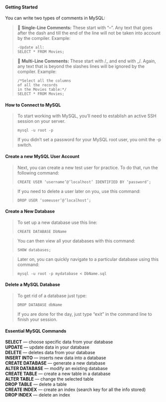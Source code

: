 #### **Getting Started**
You can write two types of comments in MySQL:
> 💬 **Single-Line Comments:**
> These start with “–”. Any text that goes after the dash and till the end
> of the line will not be taken into account by the compiler.
> Example:
> ```
> -Update all:
> SELECT * FROM Movies;
> ```

> 💬 **Multi-Line Comments:**
> These start with /_ and end with _/. Again, any text that is beyond the
> slashes lines will be ignored by the compiler.
> Example:
> ```
> /*Select all the columns
> of all the records
> in the Movies table:*/
> SELECT * FROM Movies;
> ```

#### **How to Connect to MySQL**
> To start working with MySQL, you’ll need to establish an active SSH session on your server.
> ```
> mysql -u root -p
> ```
> If you didn’t set a password for your MySQL root user, you omit the -p switch.

#### **Create a new MySQL User Account**
> Next, you can create a new test user for practice. To do that, run the following command:
> ```
> CREATE USER ‘username’@’localhost’ IDENTIFIED BY ‘password’;
> ```

> If you need to delete a user later on you, use this command:
> ```
> DROP USER ‘someuser’@’localhost’;
> ```

#### **Create a New Database**
> To set up a new database use this line:
> ```
> CREATE DATABASE DbName
> ```

> You can then view all your databases with this command:
> ```
> SHOW databases;
> ```

> Later on, you can quickly navigate to a particular database using this command:
> ```
> mysql -u root -p mydatabase < DbName.sql
> ```

#### **Delete a MySQL Database**
> To get rid of a database just type:
> ```
> DROP DATABASE dbName
> ```
> If you are done for the day, just type “exit” in the command line to finish your session.

#### **Essential MySQL Commands**
**SELECT**            — choose specific data from your database\
**UPDATE**            — update data in your database\
**DELETE**            — deletes data from your database\
**INSERT INTO**       — inserts new data into a database\
**CREATE DATABASE**   — generate a new database\
**ALTER DATABASE**    — modify an existing database\
**CREATE TABLE**      — create a new table in a database\
**ALTER TABLE**       — change the selected table\
**DROP TABLE**        — delete a table\
**CREATE INDEX**     — create an index (search key for all the info stored)\
**DROP INDEX**       — delete an index
